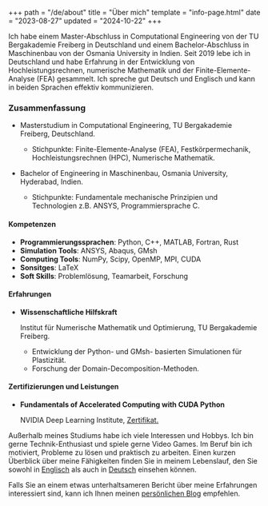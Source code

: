 +++
path = "/de/about"
title = "Über mich"
template = "info-page.html"
date = "2023-08-27"
updated = "2024-10-22"
+++

Ich habe einem Master-Abschluss in Computational Engineering von der TU Bergakademie Freiberg in Deutschland und einem Bachelor-Abschluss in Maschinenbau von der Osmania University in Indien. Seit 2019 lebe ich in Deutschland und habe Erfahrung in der Entwicklung von Hochleistungsrechnen, numerische Mathematik und der Finite-Elemente-Analyse (FEA) gesammelt. Ich spreche gut Deutsch und Englisch und kann in beiden Sprachen effektiv kommunizieren.

### Zusammenfassung
- Masterstudium in Computational Engineering, TU Bergakademie Freiberg, Deutschland.
    - Stichpunkte: Finite-Elemente-Analyse (FEA), Festkörpermechanik, Hochleistungsrechnen (HPC), Numerische Mathematik.

- Bachelor of Engineering in Maschinenbau, Osmania University, Hyderabad, Indien.
    - Stichpunkte: Fundamentale mechanische Prinzipien und Technologien z.B. ANSYS, Programmiersprache C.

#### Kompetenzen

- **Programmierungssprachen**: Python, C++, MATLAB, Fortran, Rust
- **Simulation Tools**: ANSYS, Abaqus, GMsh
- **Computing Tools**: NumPy, Scipy, OpenMP, MPI, CUDA
- **Sonsitges**: LaTeX
- **Soft Skills**: Problemlösung, Teamarbeit, Forschung

#### Erfahrungen
 - **Wissenschaftliche Hilfskraft**

    Institut für Numerische Mathematik und Optimierung, TU Bergakademie Freiberg.

    - Entwicklung der Python- und GMsh- basierten Simulationen für Plastizität.
    - Forschung der Domain-Decomposition-Methoden.

#### Zertifizierungen und Leistungen

-  **Fundamentals of Accelerated Computing with CUDA Python**

    NVIDIA Deep Learning Institute, [Zertifikat.](https://learn.nvidia.com/certificates?id=PCHBvThzT6G3SzWNiZdWww)

Außerhalb meines Studiums habe ich viele Interessen und Hobbys. Ich bin gerne Technik-Enthusiast und spiele gerne Video Games. Im Beruf bin ich motiviert, Probleme zu lösen und praktisch zu arbeiten. Einen kurzen Überblick über meine Fähigkeiten finden Sie in meinem Lebenslauf, den Sie sowohl in [Englisch](https://mukund-yedunuthala.de/about/pdf/CV_Venkata-Mukund-Kashyap_Yedunuthala.pdf) als auch in [Deutsch](https://mukund-yedunuthala.de/about/pdf/Lebenslauf_Venkata-Mukund-Kashyap_Yedunuthala.pdf) einsehen können.


Falls Sie an einem etwas unterhaltsameren Bericht über meine Erfahrungen interessiert sind, kann ich Ihnen meinen [persönlichen Blog](https://blog.mukund-yedunuthala.de/) empfehlen.